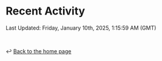 # Recent Activity

<!--RECENT_ACTIVITY:start-->
<!--RECENT_ACTIVITY:end-->

<!--RECENT_ACTIVITY:last_update-->
Last Updated: Friday, January 10th, 2025, 1:15:59 AM (GMT)
<!--RECENT_ACTIVITY:last_update_end-->

<br>

↩️ [Back to the home page](/README.md)
